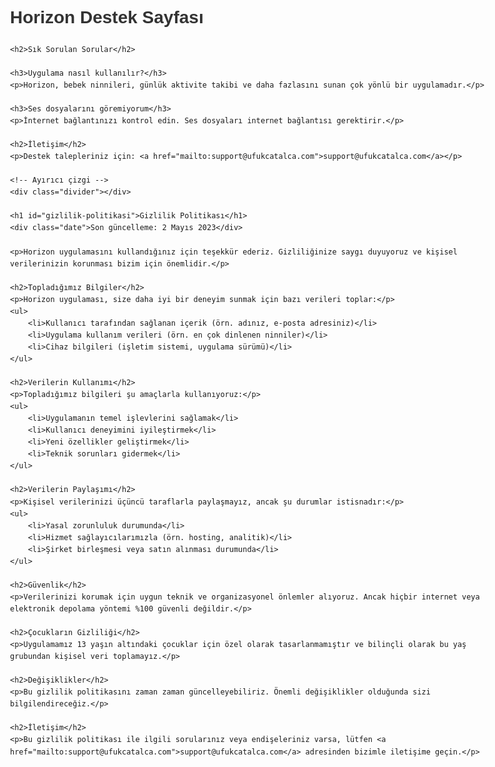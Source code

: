 <html>
<head>
    <title>Horizon Destek Sayfası</title>
    <meta charset="UTF-8">
    <meta name="viewport" content="width=device-width, initial-scale=1.0">
    <style>
        body { 
            font-family: Arial, sans-serif; 
            line-height: 1.6;
            margin: 0;
            padding: 20px;
            max-width: 800px;
            margin: 0 auto;
        }
        h1 { color: #333; }
        h2 { color: #0066cc; margin-top: 30px; }
        h3 { color: #444; }
        a { color: #0066cc; }
        .date { 
            color: #666;
            font-style: italic;
            margin-bottom: 20px;
        }
        .divider {
            border-top: 1px solid #ddd;
            margin: 40px 0;
        }
    </style>
</head>
<body>
    <h1>Horizon Destek Sayfası</h1>
    
    <h2>Sık Sorulan Sorular</h2>
    
    <h3>Uygulama nasıl kullanılır?</h3>
    <p>Horizon, bebek ninnileri, günlük aktivite takibi ve daha fazlasını sunan çok yönlü bir uygulamadır.</p>
    
    <h3>Ses dosyalarını göremiyorum</h3>
    <p>İnternet bağlantınızı kontrol edin. Ses dosyaları internet bağlantısı gerektirir.</p>
    
    <h2>İletişim</h2>
    <p>Destek talepleriniz için: <a href="mailto:support@ufukcatalca.com">support@ufukcatalca.com</a></p>
    
    <!-- Ayırıcı çizgi -->
    <div class="divider"></div>
    
    <h1 id="gizlilik-politikasi">Gizlilik Politikası</h1>
    <div class="date">Son güncelleme: 2 Mayıs 2023</div>
    
    <p>Horizon uygulamasını kullandığınız için teşekkür ederiz. Gizliliğinize saygı duyuyoruz ve kişisel verilerinizin korunması bizim için önemlidir.</p>

    <h2>Topladığımız Bilgiler</h2>
    <p>Horizon uygulaması, size daha iyi bir deneyim sunmak için bazı verileri toplar:</p>
    <ul>
        <li>Kullanıcı tarafından sağlanan içerik (örn. adınız, e-posta adresiniz)</li>
        <li>Uygulama kullanım verileri (örn. en çok dinlenen ninniler)</li>
        <li>Cihaz bilgileri (işletim sistemi, uygulama sürümü)</li>
    </ul>

    <h2>Verilerin Kullanımı</h2>
    <p>Topladığımız bilgileri şu amaçlarla kullanıyoruz:</p>
    <ul>
        <li>Uygulamanın temel işlevlerini sağlamak</li>
        <li>Kullanıcı deneyimini iyileştirmek</li>
        <li>Yeni özellikler geliştirmek</li>
        <li>Teknik sorunları gidermek</li>
    </ul>

    <h2>Verilerin Paylaşımı</h2>
    <p>Kişisel verilerinizi üçüncü taraflarla paylaşmayız, ancak şu durumlar istisnadır:</p>
    <ul>
        <li>Yasal zorunluluk durumunda</li>
        <li>Hizmet sağlayıcılarımızla (örn. hosting, analitik)</li>
        <li>Şirket birleşmesi veya satın alınması durumunda</li>
    </ul>

    <h2>Güvenlik</h2>
    <p>Verilerinizi korumak için uygun teknik ve organizasyonel önlemler alıyoruz. Ancak hiçbir internet veya elektronik depolama yöntemi %100 güvenli değildir.</p>

    <h2>Çocukların Gizliliği</h2>
    <p>Uygulamamız 13 yaşın altındaki çocuklar için özel olarak tasarlanmamıştır ve bilinçli olarak bu yaş grubundan kişisel veri toplamayız.</p>

    <h2>Değişiklikler</h2>
    <p>Bu gizlilik politikasını zaman zaman güncelleyebiliriz. Önemli değişiklikler olduğunda sizi bilgilendireceğiz.</p>

    <h2>İletişim</h2>
    <p>Bu gizlilik politikası ile ilgili sorularınız veya endişeleriniz varsa, lütfen <a href="mailto:support@ufukcatalca.com">support@ufukcatalca.com</a> adresinden bizimle iletişime geçin.</p>
</body>
</html> 
